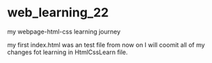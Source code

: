 # web_learning_22
my webpage-html-css learning journey

my first index.html was an test file
from now on I will coomit all of my changes fot learning in HtmlCssLearn file.
